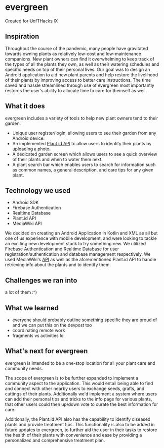 # evergreen

Created for UofTHacks IX

## Inspiration
Throughout the course of the pandemic, many people have gravitated towards owning plants as relatively low-cost and low-maintenance companions. New plant owners can find it overwhelming to keep track of the types of all the plants they own, as well as their watering schedules and specific needs on top of their personal lives. Our goal was to design an Android application to aid new plant parents and help restore the livelihood of their plants by improving access to better care instructions.  The time saved and hassle streamlined through use of evergreen most importantly restores the user's ability to allocate time to care for themself as well.

## What it does
evergreen includes a variety of tools to help new plant owners tend to their garden.
* Unique user register/login, allowing users to see their garden from any Android device.
* An implemented [Plant id API](https://github.com/flowerchecker/Plant-id-API) to allow users to identify their plants by uploading a photo.
* A dedicated garden screen which allows users to see a quick overview of their plants and when to water them next.
* A plant search bar which enables users to search for information such as common names, a general description, and care tips for any given plant.

## Technology we used
* Android SDK
* Firebase Authentication
* Realtime Database
* Plant.id API
* MediaWiki API

We decided on creating an Android Application in Kotlin and XML as all but one of us experience with mobile development, and were looking to tackle an exciting new development stack to try something new. We utilized Firebase Authentication and Realtime Database for user registration/authentication and database management respectively. We used MediaWiki's [API](https://www.mediawiki.org/wiki/API:Main_page) as well as the aforementioned Plant.id API to handle retrieving info about the plants and to identify them.

## Challenges we ran into
a lot of them :^)

## What we learned
- everyone should probably outline something specific they are proud of and we can put this on the devpost too
- coordinating remote work
- fragments vs activities lol


## What's next for evergreen
evergreen is intended to be a one-stop location for all your plant care and community needs.  

The scope of evergreen is to be further expanded to implement a community aspect to the application. This would entail being able to find and connect with other nearby users to exchange seeds, grafts, and cuttings of their plants. Additionally we'd implement a system where users can add their personal tips and tricks to the info page for various plants, that other users could then up/down vote to curate the best information for care.

Additionally, the Plant.id API also has the capability to identify diseased plants and provide treatment tips.  This functionality is also to be added in future updates to evergreen, to further aid the user in their tasks to restore the health of their plants with convenience and ease by providing a personalized and comprehensive treatment plan.
